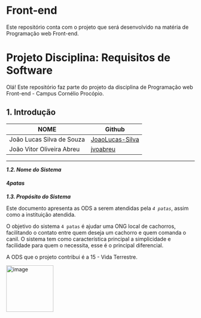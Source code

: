 # Front-end
Este repositório conta com o projeto que será desenvolvido na matéria de Programação web Front-end.


# Projeto Disciplina: Requisitos de Software

Olá! Este repositório faz parte do projeto da disciplina de Programação web Front-end - Campus Cornélio Procópio.

## 1. Introdução

NOME                                |Github
------------------------------------|----------------------------------------
João Lucas Silva de Souza           | [JoaoLucas-Silva](https://github.com/JoaoLucas-Silva)
João Vitor Oliveira Abreu           | [jvoabreu](https://github.com/jvoabreu)
----------------------------------------------------------------------------


***1.2.  Nome do Sistema***

#### $4 patas$

***1.3.  Propósito do Sistema***

Este documento apresenta as ODS a serem atendidas pela *`4 patas`*, assim como a instituição atendida.

O objetivo do sistema `4 patas` é ajudar uma ONG local de cachorros, facilitando o contato entre quem deseja um cachorro e quem comanda o canil. O sistema tem como característica principal a simplicidade e facilidade para quem o necessita, esse é o principal diferencial. 

A ODS que o projeto contribui é a 15 - Vida Terrestre.

<img width="126" height="124" alt="image" src="https://github.com/user-attachments/assets/d1a688ae-a47b-45eb-a9a6-2ff0f1f24f64" />
